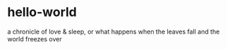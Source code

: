 # hello-world

a chronicle of love & sleep, or what happens when the leaves fall
and the world freezes over
